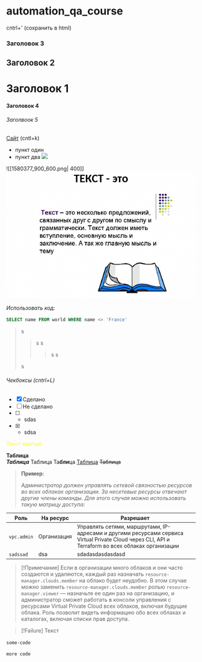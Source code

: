 # automation_qa_course

cntrl+'   (сохранить в html)
### Заголовок 3
## Заголовок 2

# Заголовок 1
#### Заголовок 4
###### Заголвоок 5


[Сайт](https://ya.ru "Подсказка")  (cntl+k)
- пункт один
- пункт два
![](https://cdn.freelance.ru/images/att/1580377_900_600.png)

![[1580377_900_600.png| 400]]
![alt text](1580377_900_600.png)

*Использовать код:*
 ```sql
 SELECT name FROM world WHERE name <> 'France'

```


>s
>>s
>s
>>>s
>s
>
>s

###### Чекбоксы (cntrl+L)
- [x] Сделано
- [ ] Не сделано
- [ ] - sdas
- [x] - sdsa

 <font style ="color:yellow"> Текст желтый </font>

**Таблица**   
***Таблица*** 
Та*бли*ца 
Та***бли***ца
<u>Таблица</u>
~~Таблица~~

>**Пример**:
>
>*Администратор должен управлять сетевой связностью ресурсов во всех облаках организации. За несетевые ресурсы отвечают другие члены команды. Для этого случая можно использовать такую матрицу доступа:*
>
| Роль        | На ресурс   | Разрешает                                                                                                                                          |
| ----------- | ----------- | -------------------------------------------------------------------------------------------------------------------------------------------------- |
| `vpc.admin` | Организация | Управлять сетями, маршрутами, IP-адресами и другими ресурсами сервиса Virtual Private Cloud через CLI, API и Terraform во всех облаках организации |
|    `sadssad`         |     dsa        |  sdadasdasdasdasd                                                                                                                                                  |




>[!Примечание]
>Если в организации много облаков и они часто создаются и удаляются, каждый раз назначать `resource-manager.clouds.member` на облако будет неудобно. В этом случае можно заменить `resource-manager.clouds.member` ролью `resource-manager.viewer` — назначьте ее один раз на организацию, и администратор сможет работать в консоли управления с ресурсами Virtual Private Cloud всех облаков, включая будущие облака. Роль позволит видеть информацию обо всех облаках и каталогах, включая списки прав доступа.


>[!Failure]
>Текст


`some-code`

```
more code
```
